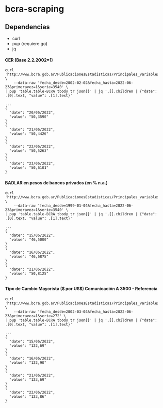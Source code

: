 # bcra-scraping

## Dependencias
- curl
- pup (requiere go)
- jq

#### CER (Base 2.2.2002=1)

```
curl 'http://www.bcra.gob.ar/PublicacionesEstadisticas/Principales_variables_datos.asp' \
	--data-raw 'fecha_desde=2002-02-02&fecha_hasta=2022-06-23&primeravez=1&serie=3540' \
| pup 'table.table-BCRA tbody tr json{}' | jq '.[].children | {"date": .[0].text, "value": .[1].text}'

...
{
  "date": "20/06/2022",
  "value": "50,3590"
}
{
  "date": "21/06/2022",
  "value": "50,4426"
}
{
  "date": "22/06/2022",
  "value": "50,5263"
}
{
  "date": "23/06/2022",
  "value": "50,6101"
}
```

#### BADLAR en pesos de bancos privados (en % n.a.)

```
curl 'http://www.bcra.gob.ar/PublicacionesEstadisticas/Principales_variables_datos.asp' \
	--data-raw 'fecha_desde=1999-01-04&fecha_hasta=2022-06-23&primeravez=1&serie=3540' \
| pup 'table.table-BCRA tbody tr json{}' | jq '.[].children | {"date": .[0].text, "value": .[1].text}'

...
{
  "date": "15/06/2022",
  "value": "46,5000"
}
{
  "date": "16/06/2022",
  "value": "46,6875"
}
{
  "date": "21/06/2022",
  "value": "50,8125"
}
```

#### Tipo de Cambio Mayorista ($ por US$) Comunicación A 3500 - Referencia

```
curl 'http://www.bcra.gob.ar/PublicacionesEstadisticas/Principales_variables_datos.asp' \
	--data-raw 'fecha_desde=2002-03-04&fecha_hasta=2022-06-23&primeravez=1&serie=272' \
| pup 'table.table-BCRA tbody tr json{}' | jq '.[].children | {"date": .[0].text, "value": .[1].text}'

...
{
  "date": "15/06/2022",
  "value": "122,69"
}
{
  "date": "16/06/2022",
  "value": "122,90"
}
{
  "date": "21/06/2022",
  "value": "123,69"
}
{
  "date": "22/06/2022",
  "value": "123,86"
}
```

